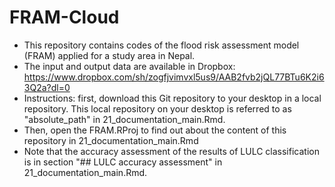 # FRAM-Cloud
- This repository contains codes of the flood risk assessment model (FRAM) applied for a study area in Nepal.
- The input and output data are available in Dropbox: https://www.dropbox.com/sh/zogfjvimvxl5us9/AAB2fvb2jQL77BTu6K2i63Q2a?dl=0
- Instructions: first, download this Git repository to your desktop in a local repository. This local repository on your desktop is referred to as "absolute_path" in 21_documentation_main.Rmd.  
- Then, open the FRAM.RProj to find out about the content of this repository in 21_documentation_main.Rmd
- Note that the accuracy assessment of the results of LULC classification is in section "## LULC accuracy assessment" in 21_documentation_main.Rmd.
